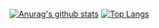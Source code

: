 [![Anurag's github stats](https://github-readme-stats.vercel.app/api?username=khirotaka&theme=react&show_icons=true)](https://github.com/anuraghazra/github-readme-stats)
[![Top Langs](https://github-readme-stats.vercel.app/api/top-langs/?username=khirotaka&theme=react&layout=compact&hide=jupyter%20notebook)](https://github.com/anuraghazra/github-readme-stats)
